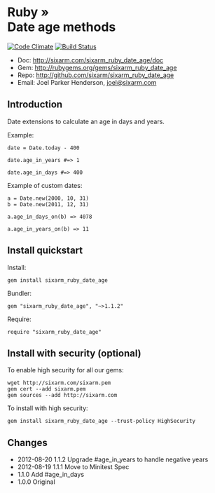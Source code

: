 # Ruby » <br>Date age methods

[![Code Climate](https://codeclimate.com/github/SixArm/sixarm_ruby_date_age.png)](https://codeclimate.com/github/SixArm/sixarm_ruby_date_age)
[![Build Status](https://travis-ci.org/SixArm/sixarm_ruby_date_age.png)](https://travis-ci.org/SixArm/sixarm_ruby_date_age)

* Doc: <http://sixarm.com/sixarm_ruby_date_age/doc>
* Gem: <http://rubygems.org/gems/sixarm_ruby_date_age>
* Repo: <http://github.com/sixarm/sixarm_ruby_date_age>
* Email: Joel Parker Henderson, <joel@sixarm.com>

## Introduction

Date extensions to calculate an age in days and years.

Example:

    date = Date.today - 400

    date.age_in_years #=> 1

    date.age_in_days #=> 400 


Example of custom dates:

    a = Date.new(2000, 10, 31)
    b = Date.new(2011, 12, 31)

    a.age_in_days_on(b) => 4078
 
    a.age_in_years_on(b) => 11


## Install quickstart

Install:

    gem install sixarm_ruby_date_age

Bundler:

    gem "sixarm_ruby_date_age", "~>1.1.2"

Require:

    require "sixarm_ruby_date_age"


## Install with security (optional)

To enable high security for all our gems:

    wget http://sixarm.com/sixarm.pem
    gem cert --add sixarm.pem
    gem sources --add http://sixarm.com

To install with high security:

    gem install sixarm_ruby_date_age --trust-policy HighSecurity


## Changes

* 2012-08-20 1.1.2 Upgrade #age_in_years to handle negative years
* 2012-08-19 1.1.1 Move to Minitest Spec
* 1.1.0 Add #age_in_days
* 1.0.0 Original
